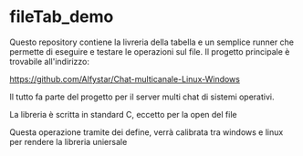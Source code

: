 # fileTab_demo
Questo repository contiene la livreria della tabella e un semplice runner che permette di eseguire e testare le operazioni sul file.
Il progetto principale è trovabile all'indirizzo:

https://github.com/Alfystar/Chat-multicanale-Linux-Windows

Il tutto fa parte del progetto per il server multi chat di sistemi operativi.

La libreria è scritta in standard C, eccetto per la open del file

Questa operazione tramite dei define, verrà calibrata tra windows e linux per rendere la libreria uniersale